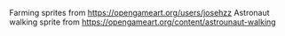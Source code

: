 Farming sprites from https://opengameart.org/users/josehzz
Astronaut walking sprite from https://opengameart.org/content/astrounaut-walking
